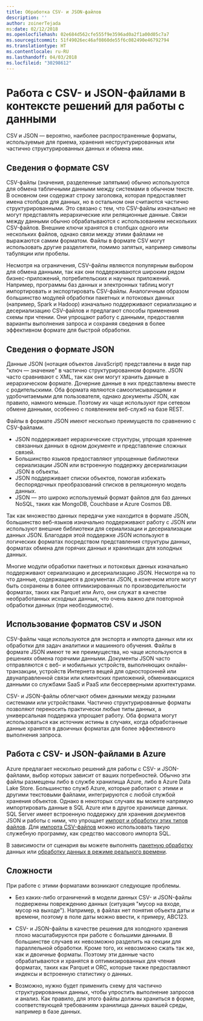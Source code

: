 ```yaml
---
title: Обработка CSV- и JSON-файлов
description: ''
author: zoinerTejada
ms:date: 02/12/2018
ms.openlocfilehash: 02e684d562cfe555f9e3596ad0a2f1a00d05c7a7
ms.sourcegitcommit: 51f49026ec46af0860de55f6c082490e46792794
ms.translationtype: HT
ms.contentlocale: ru-RU
ms.lasthandoff: 04/03/2018
ms.locfileid: "30298612"
---
```

# <a name="working-with-csv-and-json-files-for-data-solutions"></a>Работа с CSV- и JSON-файлами в контексте решений для работы с данными

CSV и JSON — вероятно, наиболее распространенные форматы, используемые для приема, хранения неструктурированных или частично структурированных данных и обмена ими. 

## <a name="about-csv-format"></a>Сведения о формате CSV

CSV-файлы (значения, разделенные запятыми) обычно используются для обмена табличными данными между системами в обычном тексте. В основном они содержат строку заголовка, которая предоставляет имена столбцов для данных, но в остальном они считаются частично структурированными. Это связано с тем, что CSV-файлы изначально не могут представлять иерархические или реляционные данные. Связи между данными обычно обрабатываются с использованием нескольких CSV-файлов. Внешние ключи хранятся в столбцах одного или нескольких файлов, однако связи между этими файлами не выражаются самим форматом. Файлы в формате CSV могут использовать другие разделители, помимо запятых, например символы табуляции или пробелы.

Несмотря на ограничения, CSV-файлы являются популярным выбором для обмена данными, так как они поддерживаются широким рядом бизнес-приложений, потребительских и научных приложений. Например, программы баз данных и электронных таблиц могут импортировать и экспортировать CSV-файлы. Аналогичным образом большинство модулей обработки пакетных и потоковых данных (например, Spark и Hadoop) изначально поддерживают сериализацию и десериализацию CSV-файлов и предлагают способы применения схемы при чтении. Они упрощают работу с данными, предоставляя варианты выполнения запроса и сохраняя сведения в более эффективном формате для быстрой обработки.

## <a name="about-json-format"></a>Сведения о формате JSON

Данные JSON (нотация объектов JavaScript) представлены в виде пар "ключ — значение" в частично структурированном формате. JSON часто сравнивают с XML, так как они могут хранить данные в иерархическом формате. Дочерние данные в них представлены вместе с родительскими. Оба формата являются самоописывающими и удобочитаемыми для пользователя, однако документы JSON, как правило, намного меньше. Поэтому их чаще используют при сетевом обмене данными, особенно с появлением веб-служб на базе REST. 

Файлы в формате JSON имеют несколько преимуществ по сравнению с CSV-файлами.

* JSON поддерживает иерархические структуры, упрощая хранение связанных данных в одном документе и представление сложных связей.
* Большинство языков предоставляют упрощенные библиотеки сериализации JSON или встроенную поддержку десериализации JSON в объекты.
* JSON поддерживает списки объектов, помогая избежать беспорядочных преобразований списков в реляционную модель данных.
* JSON — это широко используемый формат файлов для баз данных NoSQL, таких как MongoDB, Couchbase и Azure Cosmos DB.

Так как множество данных передачи уже находится в формате JSON, большинство веб-языков изначально поддерживают работу с JSON или используют внешние библиотеки для сериализации и десериализации данных JSON. Благодаря этой поддержке JSON используют в логических форматах посредством представления структуры данных, форматах обмена для горячих данных и хранилищах для холодных данных.

Многие модули обработки пакетных и потоковых данных изначально поддерживают сериализацию и десериализацию JSON. Несмотря на то что данные, содержащиеся в документах JSON, в конечном итоге могут быть сохранены в более оптимизированных по производительности форматах, таких как Parquet или Avro, они служат в качестве необработанных исходных данных, что очень важно для повторной обработки данных (при необходимости).

## <a name="when-to-use-csv-or-json-formats"></a>Использование форматов CSV и JSON

CSV-файлы чаще используются для экспорта и импорта данных или их обработки для задач аналитики и машинного обучения. Файлы в формате JSON имеют те же преимущества, но чаще используются в решениях обмена горячими данными. Документы JSON часто отправляются с веб- и мобильных устройств, выполняющих онлайн-транзакции, устройств Интернета вещей для односторонней или двунаправленной связи или клиентских приложений, обменивающихся данными со службами SaaS и PaaS или бессерверными архитектурами. 

CSV- и JSON-файлы облегчают обмен данными между разными системами или устройствами. Частично структурированные форматы позволяют переносить практически любые типы данных, а универсальная поддержка упрощает работу. Оба формата могут использоваться как источник истины в случаях, когда обработанные данные хранятся в двоичных форматах для более эффективного выполнения запроса. 

## <a name="working-with-csv-and-json-data-in-azure"></a>Работа с CSV- и JSON-файлами в Azure

Azure предлагает несколько решений для работы с CSV- и JSON-файлами, выбор которых зависит от ваших потребностей. Обычно эти файлы размещены либо в службе хранилища Azure, либо в Azure Data Lake Store. Большинство служб Azure, которые работают с этими и другими текстовыми файлами, интегрируются с любой службой хранения объектов. Однако в некоторых случаях вы можете напрямую импортировать данные в SQL Azure или в другое хранилище данных. SQL Server имеет встроенную поддержку для хранения документов JSON и работы с ними, что упрощает [импорт и обработку этих типов файлов](/sql/relational-databases/json/import-json-documents-into-sql-server). Для [импорта CSV-файлов](/sql/relational-databases/json/import-json-documents-into-sql-server) можно использовать такую служебную программу, как средство массового импорта SQL.

В зависимости от сценария вы можете выполнять [пакетную обработку](../big-data/batch-processing.md) данных или [обработку данных в режиме реального времени](../big-data/real-time-processing.md).

## <a name="challenges"></a>Сложности

При работе с этими форматами возникают следующие проблемы.

* Без каких-либо ограничений в модели данных CSV- и JSON-файлы подвержены повреждению данных (ситуация "мусор на входе, мусор на выходе"). Например, в файлах нет понятия объекта даты и времени, поэтому в поле даты можно ввести, к примеру, ABC123.

* CSV- и JSON-файлы в качестве решения для холодного хранения плохо масштабируются при работе с большими данными. В большинстве случаев их невозможно разделить на секции для параллельной обработки. Кроме того, их невозможно сжать так же, как и двоичные форматы. Поэтому эти данные часто обрабатываются и хранятся в оптимизированных для чтения форматах, таких как Parquet и ORC, которые также предоставляют индексы и встроенную статистику о данных.

* Возможно, нужно будет применить схему для частично структурированных данных, чтобы упростить выполнение запросов и анализ. Как правило, для этого файлы должны храниться в форме, соответствующей требованиям хранилища данных вашей среды, например в базе данных.


